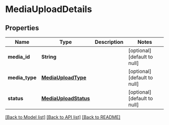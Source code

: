 # MediaUploadDetails
## Properties

Name | Type | Description | Notes
------------ | ------------- | ------------- | -------------
**media\_id** | **String** |  | [optional] [default to null]
**media\_type** | [**MediaUploadType**](MediaUploadType.md) |  | [optional] [default to null]
**status** | [**MediaUploadStatus**](MediaUploadStatus.md) |  | [optional] [default to null]

[[Back to Model list]](../README.md#documentation-for-models) [[Back to API list]](../README.md#documentation-for-api-endpoints) [[Back to README]](../README.md)

